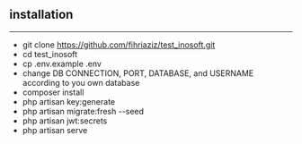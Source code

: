 ## installation

<hr/>

-   git clone https://github.com/fihriaziz/test_inosoft.git
-   cd test_inosoft
-   cp .env.example .env
-   change DB CONNECTION, PORT, DATABASE, and USERNAME according to you own database
-   composer install
-   php artisan key:generate
-   php artisan migrate:fresh --seed
-   php artisan jwt:secrets
-   php artisan serve
